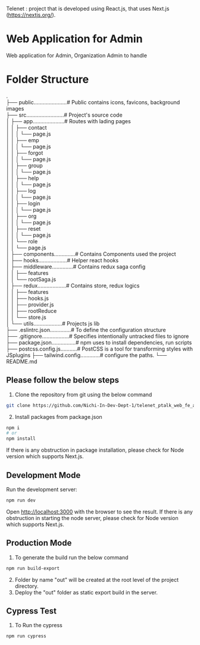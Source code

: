 Telenet : project that is developed using React.js, that uses Next.js (https://nextjs.org/).

# Web Application for Admin

Web application for Admin, Organization Admin to handle

# Folder Structure

.  
├── public......................# Public contains icons, favicons, background images  
├── src.........................# Project's source code  
│ ├── app.....................# Routes with lading pages  
│ │ ├── contact  
│ │ │ └── page.js  
│ │ ├── emp  
│ │ │ └── page.js  
│ │ ├── forgot  
│ │ │ └── page.js  
│ │ ├── group  
│ │ │ └── page.js  
│ │ ├── help  
│ │ │ └── page.js  
│ │ ├── log  
│ │ │ └── page.js  
│ │ ├── login  
│ │ │ └── page.js  
│ │ ├── org  
│ │ │ └── page.js  
│ │ ├── reset  
│ │ │ └── page.js  
│ │ └── role  
│ │ └── page.js  
│ ├── components..............# Contains Components used the project  
│ ├── hooks...................# Helper react hooks  
│ ├── middleware..............# Contains redux saga config  
│ │ ├── features  
│ │ └── rootSaga.js  
│ ├── redux...................# Contains store, redux logics  
│ │ ├── features  
│ │ ├── hooks.js  
│ │ ├── provider.js  
│ │ ├── rootReduce  
│ │ └── store.js  
│ └── utils...................# Projects js lib  
├── .eslintrc.json..............# To define the configuration structure  
├── .gitignore..................# Specifies intentionally untracked files to ignore  
├── package.json................# npm uses to install dependencies, run scripts  
├── postcss.config.js...........# PostCSS is a tool for transforming styles with JSplugins
├── tailwind.config.............# configure the paths.
└── README.md

## Please follow the below steps

1. Clone the repository from git using the below command

```bash
git clone https://github.com/Nichi-In-Dev-Dept-1/telenet_ptalk_web_fe_admin_nextjs.git
```

2. Install packages from package.json

```bash
npm i
# or
npm install
```

If there is any obstruction in package installation, please check for Node version which supports Next.js.

## Development Mode

Run the development server:

```bash
npm run dev
```

Open [http://localhost:3000](http://localhost:3000) with the browser to see the result.
If there is any obstruction in starting the node server, please check for Node version which supports Next.js.

## Production Mode

1. To generate the build run the below command

```bash
npm run build-export
```

2. Folder by name "out" will be created at the root level of the project directory.
3. Deploy the "out" folder as static export build in the server.

## Cypress Test

1. To Run the cypress

```bash
npm run cypress
```
